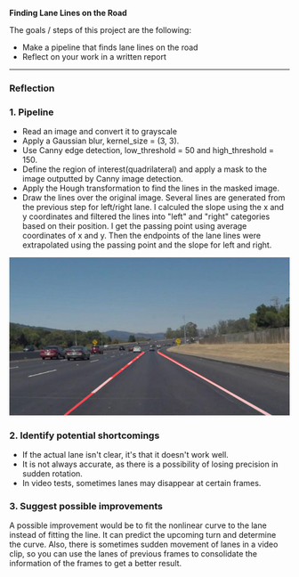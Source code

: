 **Finding Lane Lines on the Road**

The goals / steps of this project are the following:
* Make a pipeline that finds lane lines on the road
* Reflect on your work in a written report




[image1]: ./test_images_output/solidWhiteCurve_r.jpg "solidWhiteCurve"

---

### Reflection

### 1. Pipeline

- Read an image and convert it to grayscale
- Apply a Gaussian blur, kernel_size = (3, 3).
- Use Canny edge detection, low_threshold = 50 and high_threshold = 150.
- Define the region of interest(quadrilateral) and apply a mask to the image outputted by Canny image detection.
- Apply the Hough transformation to find the lines in the masked image.
- Draw the lines over the original image. Several lines are generated from the previous step for left/right lane. I calculed the slope using the x and y coordinates and filtered the lines into "left" and "right" categories based on their position. I get the passing point using average coordinates of x and y. Then the endpoints of the lane lines were extrapolated using the passing point and the slope for left and right. 

![alt text][image1]


### 2. Identify potential shortcomings

- If the actual lane isn't clear, it's that it doesn't work well.
- It is not always accurate, as there is a possibility of losing precision in sudden rotation.
- In video tests, sometimes lanes may disappear at certain frames.

### 3. Suggest possible improvements

A possible improvement would be to fit the nonlinear curve to the lane instead of fitting the line. It can predict the upcoming turn and determine the curve.
Also, there is sometimes sudden movement of lanes in a video clip, so you can use the lanes of previous frames to consolidate the information of the frames to get a better result.
